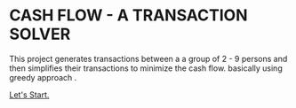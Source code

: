 # CASH FLOW  - A TRANSACTION SOLVER
This project generates transactions between a a group of 2 - 9 persons and then simplifies their transactions to minimize the cash flow.
basically using greedy approach .

<a href="index.html">Let's Start.</a>


